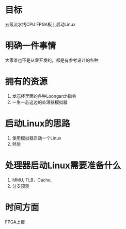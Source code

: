 # 目标
五级流水线CPU
FPGA板上启动Linux



# 明确一件事情
大家谁也不是从零开发的，都是有参考设计的各种

# 拥有的资源

1. 龙芯杯里面的各种Loongarch指令
2. 一生一芯这边的处理器模拟器

# 启动Linux的思路
1. 使用模拟器启动一个Linux
2. 然后

# 处理器启动Linux需要准备什么
1. MMU, TLB，Cache, 
2. 分支预测
# 时间方面


FPGA上板



